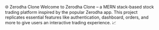 🌐 Zerodha Clone
Welcome to Zerodha Clone – a MERN stack-based stock trading platform inspired by the popular Zerodha app. This project replicates essential features like authentication, dashboard, orders, and more to give users an interactive trading experience. 📈